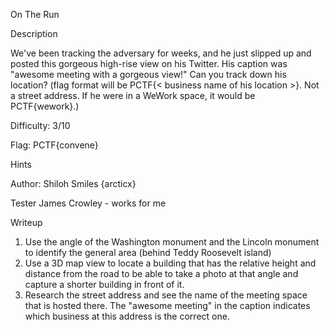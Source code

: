On The Run

Description

We've been tracking the adversary for weeks, and he just slipped up and posted this gorgeous high-rise view on his Twitter. His caption was "awesome meeting with a gorgeous view!"
Can you track down his location?
(flag format will be PCTF{< business name of his location >}. Not a street address. If he were in a WeWork space, it would be PCTF{wework}.)


Difficulty:
3/10

Flag:
PCTF{convene}

Hints

Author:
Shiloh Smiles {arcticx}

Tester
James Crowley - works for me 

Writeup
1. Use the angle of the Washington monument and the Lincoln monument to identify the general area (behind Teddy Roosevelt island)
2. Use a 3D map view to locate a building that has the relative height and distance from the road to be able to take a photo at that angle and capture a shorter building in front of it.
3. Research the street address and see the name of the meeting space that is hosted there. The "awesome meeting" in the caption indicates which business at this address is the correct one.
